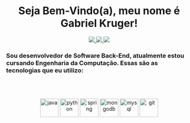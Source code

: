 <div align="center">
    <h1>Seja Bem-Vindo(a), meu nome é Gabriel Kruger!</h1>
<p>
<a href="https://www.instagram.com/krugerxzz/"><img src="https://img.shields.io/badge/Instagram-E4405F?style=for-the-badge&logo=instagram&logoColor=white"/>
<a href="https://www.linkedin.com/in/gabriel-kruger-8b57a1224/"><img src="https://img.shields.io/badge/LinkedIn-0077B5?style=for-the-badge&logo=linkedin&logoColor=white"/>
<a href="mailto:krugergabriel278@gmail.com"><img src="https://img.shields.io/badge/Gmail-D14836?style=for-the-badge&logo=gmail&logoColor=white"/>
</a>
 </p>
</div>
        
### Sou desenvolvedor de Software Back-End, atualmente estou cursando Engenharia da Computação. Essas são as tecnologias que eu utilizo: 
<br/>

<br/>
<div align="center" valign="top" style="display: inline_block"><br/>
    <img align="center" alt="java" height="50" width="50" src = "https://cdn.jsdelivr.net/gh/devicons/devicon/icons/java/java-original.svg" /> 
    <img align="center" alt="python" height="50" width="50" src = "https://cdn.jsdelivr.net/gh/devicons/devicon/icons/python/python-original.svg" />
    <!--<img align="center" alt="nodejs" height="50" width="50" src = "https://cdn.jsdelivr.net/gh/devicons/devicon/icons/nodejs/nodejs-plain.svg"/> -->
   <!-- <img align="center" alt="django" height="50" width="50" src = "https://cdn.jsdelivr.net/gh/devicons/devicon/icons/django/django-plain.svg"/> -->
    <img align="center" alt="spring" height="50" width="50" src = "https://cdn.jsdelivr.net/gh/devicons/devicon/icons/spring/spring-original.svg"/>
    <img align="center" alt="mongodb" height="50" width="50" src = "https://cdn.jsdelivr.net/gh/devicons/devicon/icons/mongodb/mongodb-plain.svg" /> 
    <img align="center" alt="mysql" height="50" width="50" src = "https://cdn.jsdelivr.net/gh/devicons/devicon/icons/mysql/mysql-original.svg"/>
    <img align="center" alt="git" height="50" width="50" src = "https://cdn.jsdelivr.net/gh/devicons/devicon/icons/git/git-original.svg"/>
<div/> 
<br/> 
 



    
    
